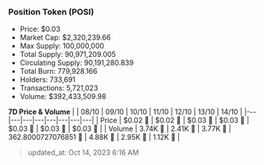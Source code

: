 
  ### Position Token (POSI)
  - Price: $0.03
  - Market Cap: $2,320,239.66
  - Max Supply: 100,000,000
  - Total Supply: 90,971,209.005
  - Circulating Supply: 90,191,280.839
  - Total Burn: 779,928.166
  - Holders: 733,691
  - Transactions: 5,721,023
  - Volume: $392,433,509.98

  **7D Price & Volume**
  | | 08&#x2F;10 | 09&#x2F;10 | 10&#x2F;10 | 11&#x2F;10 | 12&#x2F;10 | 13&#x2F;10 | 14&#x2F;10 |
  |---|---|---|---|---|---|---|---|
  | Price | $0.02 🚀 | $0.02 🔻 | $0.03 🚀 | $0.03 🚀 | $0.03 🚀 | $0.03 🔻 | $0.03 🚀 |
  | Volume | 3.74K 🚀 | 2.41K 🔻 | 3.77K 🚀 | 362.8000727076851 🔻 | 4.88K 🚀 | 2.95K 🔻 | 1.12K 🔻 |

  > updated_at: Oct 14, 2023 6:16 AM
